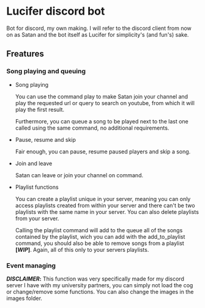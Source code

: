 # Lucifer discord bot
Bot for discord, my own making. I will refer to the discord client from now on as Satan and the bot itself as Lucifer for simplicity's (and fun's) sake.

## Freatures

### Song playing and queuing

+ Song playing

   You can use the command play to make Satan join your channel and play the requested url or query to search on youtube, from which it will play the first result.
   
   Furthermore, you can queue a song to be played next to the last one called using the same command, no additional requirements.
   
+ Pause, resume and skip

   Fair enough, you can pause, resume paused players and skip a song.
   
+ Join and leave

   Satan can leave or join your channel on command.

+ Playlist functions

   You can create a playlist unique in your server, meaning you can only access playlists created from within your server and there can't be two playlists with the same name in your server. You can also delete playlists from your server.
   
   Calling the playlist command will add to the queue all of the songs contained by the playlist, wich you can add with the add_to_playlist command, you should also be able to remove songs from a playlist **[_WIP_]**. Again, all of this only to your servers playlists.
   
### Event managing
**_DISCLAIMER_:** This function was very specifically made for my discord server I have with my university partners, you can simply not load the cog or change/remove some functions. You can also change the images in the images folder.
